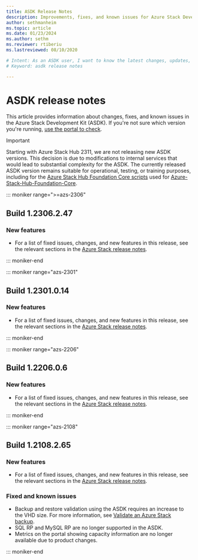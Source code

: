```yaml
---
title: ASDK Release Notes 
description: Improvements, fixes, and known issues for Azure Stack Development Kit (ASDK).
author: sethmanheim
ms.topic: article
ms.date: 01/23/2024
ms.author: sethm
ms.reviewer: rtiberiu
ms.lastreviewed: 08/10/2020

# Intent: As an ASDK user, I want to know the latest changes, updates, and bug fixes to the ASDK.
# Keyword: asdk release notes

---
```



# ASDK release notes

This article provides information about changes, fixes, and known issues in the Azure Stack Development Kit (ASDK). If you're not sure which version you're running, [use the portal to check](../operator/azure-stack-updates.md).

> [!IMPORTANT]
> Starting with Azure Stack Hub 2311, we are not releasing new ASDK versions. This decision is due to modifications to internal services that would lead to substantial complexity for the ASDK. The currently released ASDK version remains suitable for operational, testing, or training purposes, including for the [Azure Stack Hub Foundation Core scripts](https://aka.ms/azshasdk) used for [Azure-Stack-Hub-Foundation-Core](https://github.com/Azure-Samples/Azure-Stack-Hub-Foundation-Core/tree/master/ASF-Training).

::: moniker range=">=azs-2306"
## Build 1.2306.2.47

### New features

- For a list of fixed issues, changes, and new features in this release, see the relevant sections in the [Azure Stack release notes](../operator/release-notes.md).

::: moniker-end

::: moniker range="azs-2301"
## Build 1.2301.0.14

### New features

- For a list of fixed issues, changes, and new features in this release, see the relevant sections in the [Azure Stack release notes](../operator/release-notes.md).

::: moniker-end

::: moniker range="azs-2206"
## Build 1.2206.0.6

### New features

- For a list of fixed issues, changes, and new features in this release, see the relevant sections in the [Azure Stack release notes](../operator/release-notes.md).

<!-- ### Fixed and known issues -->

::: moniker-end

::: moniker range="azs-2108"
## Build 1.2108.2.65

### New features

- For a list of fixed issues, changes, and new features in this release, see the relevant sections in the [Azure Stack release notes](../operator/release-notes.md).

### Fixed and known issues

- Backup and restore validation using the ASDK requires an increase to the VHD size. For more information, see [Validate an Azure Stack backup](asdk-validate-backup.md).
- SQL RP and MySQL RP are no longer supported in the ASDK.
- Metrics on the portal showing capacity information are no longer available due to product changes.

::: moniker-end

